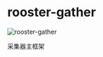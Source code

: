 # rooster-gather
![rooster-gather](https://travis-ci.org/InCar/rooster-gather.svg?branch=master)

采集器主框架
